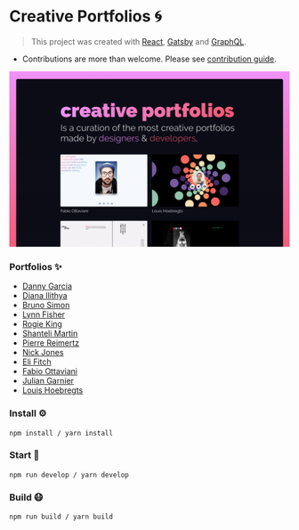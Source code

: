 # Creative Portfolios 🌀
> This project was created with [React](https://reactjs.org/), [Gatsby](https://www.gatsbyjs.org/) and [GraphQL](https://graphql.org/).
- Contributions are more than welcome. Please see [contribution guide](contributing.md).

![Creative Portfolios](static/cp-screenshot-2.png)

### Portfolios ✨
- [Danny Garcia](https://danny-garcia.com/)
- [Diana Ilithya](https://www.ilithya.rocks/)
- [Bruno Simon](https://bruno-simon.com/)
- [Lynn Fisher](https://lynnandtonic.com/)
- [Rogie King](https://rog.ie/)
- [Shanteli Martin](https://shantellmartin.art/)
- [Pierre Reimertz](https://www.reimertz.co/)
- [Nick Jones](http://www.narrowdesign.com/)
- [Eli Fitch](http://eli.wtf/)
- [Fabio Ottaviani](http://www.supah.it/)
- [Julian Garnier](https://juliangarnier.com/)
- [Louis Hoebregts](https://mamboleoo.be/)

### Install ⚙️
```
npm install / yarn install
```

### Start 🏃

```
npm run develop / yarn develop
```

### Build 😷

```
npm run build / yarn build
```
